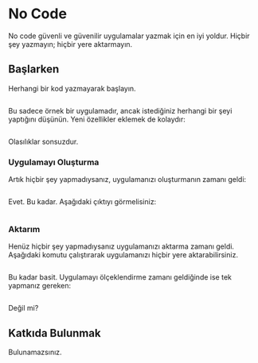 # No Code

No code güvenli ve güvenilir uygulamalar yazmak için en iyi yoldur. Hiçbir şey yazmayın; hiçbir yere aktarmayın.

## Başlarken

Herhangi bir kod yazmayarak başlayın.

```

```

Bu sadece örnek bir uygulamadır, ancak istediğiniz herhangi bir şeyi yaptığını düşünün. Yeni özellikler eklemek de kolaydır:

```

```

Olasılıklar sonsuzdur.

### Uygulamayı Oluşturma

Artık hiçbir şey yapmadıysanız, uygulamanızı oluşturmanın zamanı geldi:

```

```

Evet. Bu kadar. Aşağıdaki çıktıyı görmelisiniz:

```

```

### Aktarım

Henüz hiçbir şey yapmadıysanız uygulamanızı aktarma zamanı geldi. Aşağıdaki komutu çalıştırarak uygulamanızı hiçbir yere aktarabilirsiniz.

```

```

Bu kadar basit. Uygulamayı ölçeklendirme zamanı geldiğinde ise tek yapmanız gereken:

```

```

Değil mi?

## Katkıda Bulunmak

Bulunamazsınız.
